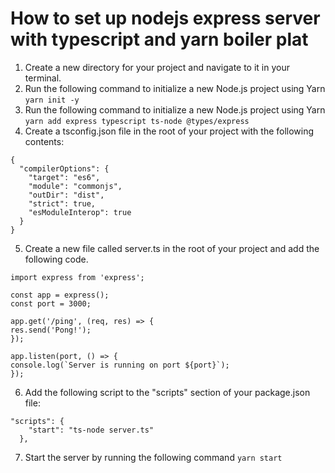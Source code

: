 # How to set up nodejs express server with typescript and yarn boiler plat

1. Create a new directory for your project and navigate to it in your terminal.
2. Run the following command to initialize a new Node.js project using Yarn
   `yarn init -y`
3. Run the following command to initialize a new Node.js project using Yarn
   `yarn add express typescript ts-node @types/express`
4. Create a tsconfig.json file in the root of your project with the following contents:

```
{
  "compilerOptions": {
    "target": "es6",
    "module": "commonjs",
    "outDir": "dist",
    "strict": true,
    "esModuleInterop": true
  }
}
```

5. Create a new file called server.ts in the root of your project and add the following code.

```
import express from 'express';

const app = express();
const port = 3000;

app.get('/ping', (req, res) => {
res.send('Pong!');
});

app.listen(port, () => {
console.log(`Server is running on port ${port}`);
});
```

6. Add the following script to the "scripts" section of your package.json file:

```
"scripts": {
    "start": "ts-node server.ts"
  },
```

7. Start the server by running the following command
   `yarn start`
